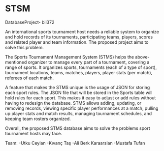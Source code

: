 # STSM
DatabaseProject- bil372

An international sports tournament host needs a reliable system to organize and hold records of its tournaments, participating teams, players, scores and related player and team information. The proposed project aims to solve this problem.

The Sports Tournament Management System (STMS) helps the above-mentioned organizer to manage every part of a tournament, covering a range of sports. It organizes sports, tournaments (each of a type of sport), tournament locations, teams, matches, players, player stats (per match), referees of each match. 

A feature that makes the STMS unique is the usage of JSON for storing each sport rules. The JSON file that will be stored in the Sports table will hold rules for each sport. This makes it easy to adjust or add rules without having to redesign the database. STMS allows adding, updating, or removing records, viewing specific player performances at a match, pulling up player stats and match results, managing tournament schedules, and keeping team rosters organized.
 
Overall, the proposed STMS database aims to solve the problems sport tournament hosts may face.

Team:
-Utku Ceylan
-Kıvanç Taş
-Ali Berk Karaarslan
-Mustafa Tufan
